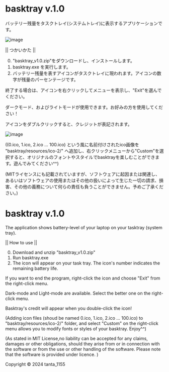 # basktray v.1.0
バッテリー残量をタスクトレイ(システムトレイ)に表示するアプリケーションです。

![image](https://github.com/tanta-1155/basktray/assets/145323622/39511ed9-4c9e-480d-a133-72bc68dd3cbd)

|| つかいかた ||

0. "basktray_v1.0.zip"をダウンロードし、インストールします。
1. basktray.exe を実行します。
2. バッテリー残量を表すアイコンがタスクトレイに現われます。アイコンの数字が残量のパーセンテージです。

終了する場合は、アイコンを右クリックしてメニューを表示し、"Exit"を選んでください。

ダークモード、およびライトモードが使用できます。お好みの方を使用してください！

アイコンをダブルクリックすると、クレジットが表記されます。

![image](https://github.com/tanta-1155/basktray/assets/145323622/61b7dfd5-02ba-4571-8697-5b728b029f43)

((0.ico, 1.ico, 2.ico ... 100.ico) という風に名前付けされたico画像を "basktray/resources/ico-2/" へ追加し、右クリックメニューから"Custom"を選択すると、オリジナルのフォントやスタイルでbasktrayを楽しむことができます。遊んでみてください^^)

(MITライセンスにも記載されていますが、ソフトウェアに起因または関連し、あるいはソフトウェアの使用またはその他の扱いによって生じた一切の請求、損害、その他の義務について何らの責任も負うことができません。予めご了承ください。)

# basktray v.1.0
The application shows battery-level of your laptop on your tasktray (system tray).

|| How to use ||

0. Download and unzip "basktray_v1.0.zip"
1. Run basktray.exe
2. The icon will appear on your task tray. The icon's number indicates the remaining battery life.

If you want to end the program, right-click the icon and choose "Exit" from the right-click menu.

Dark-mode and Light-mode are available. Select the better one on the right-click menu.

Basktray's credit will appear when you double-click the icon!

(Adding icon files (shoud be named 0.ico, 1.ico, 2.ico ... 100.ico) to "basktray/resources/ico-2/" folder, and select "Custom" on the right-click menu allows you to modify fonts or styles of your basktray. Enjoy^^)

(As stated in MIT License,no liability can be accepted for any claims, damages or other obligations, should they arise from or in connection with the software or from the use or other handling of the software. Please note that the software is provided under licence. )

Copyright © 2024 tanta_1155  
